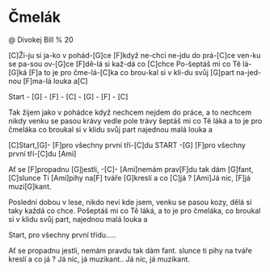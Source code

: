 # Čmelák
@ Divokej Bill
% 20

[C]Ži-ju si ja-ko v pohád-[G]ce
[F]když ne-chci ne-jdu do prá-[C]ce
ven-ku se pa-sou ov-[G]ce
[F]dě-lá si kaž-dá co [C]chce
Po-šeptáš mi co Tě lá-[G]ká
[F]a to je pro čme-lá-[C]ka
co brou-kal si v kli-du svůj [G]part
na-jed-nou [F]ma-lá louka a[C]

Start - [G] - [F] - [C] - [G] - [F] - [C]

Tak žijem jako v pohádce
když nechcem nejdem do práce, a to nechcem nikdy
venku se pasou krávy
vedle pole trávy
šeptáš mi co Tě láká
a to je pro čmeláka
co broukal si v klidu svůj part
najednou malá louka a

[C]Start,[G]- [F]pro všechny první tří-[C]du START -[G]
[F]pro všechny první tří-[C]du [Ami]

Ať se [F]propadnu [G]jestli, -[C]-
[Ami]nemám prav[F]du tak dám [G]fant,
[C]slunce Ti [Ami]pihy na[F] tváře [G]kreslí a co [C]já ?
[Ami]Já nic, [F]já muzi[G]kant.

Poslední dobou v lese,
nikdo neví kde jsem,
venku se pasou kozy,
dělá si taky každá co chce.
Pošeptáš mi co Tě láká,
a to je pro čmeláka,
co broukal si v klidu svůj part,
najednou malá louka a

Start, pro všechny první třídu.....

Ať se propadnu jestli,
nemám pravdu tak dám fant.
slunce ti pihy na tváře kreslí
a co já ?
Já nic, já muzikant..
Já nic, já muzikant.